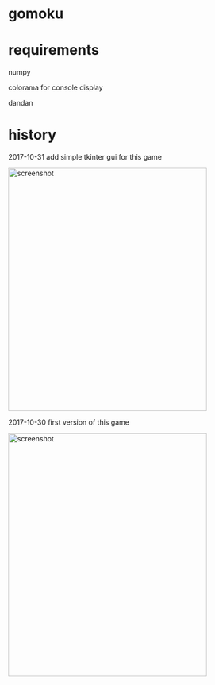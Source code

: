 # gomoku

requirements
=============

numpy

colorama for console display

dandan

history
=======

2017-10-31 add simple tkinter gui for this game

<img src="https://raw.githubusercontent.com/StevenKjp/gomoku/master/screenshot/screenshot2.png" width = "400" height = "490" alt="screenshot" align=center />

2017-10-30 first version of this game

<img src="https://raw.githubusercontent.com/StevenKjp/gomoku/master/screenshot/screenshot.png" width = "400" height = "490" alt="screenshot" align=center />

